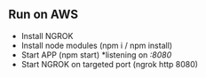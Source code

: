 ## Run on AWS

- Install NGROK
- Install node modules (npm i / npm install)
- Start APP (npm start) *listening on *:8080*
- Start NGROK on targeted port (ngrok http 8080)